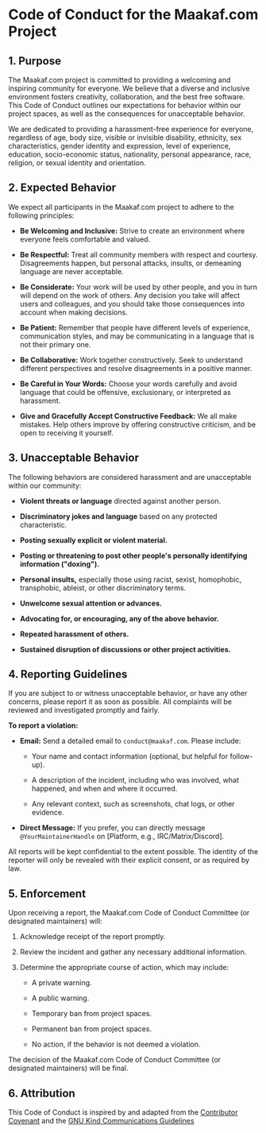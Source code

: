 # Code of Conduct for the Maakaf.com Project

## 1. Purpose

The Maakaf.com project is committed to providing a welcoming and inspiring community for everyone. We believe that a diverse and inclusive environment fosters creativity, collaboration, and the best free software. This Code of Conduct outlines our expectations for behavior within our project spaces, as well as the consequences for unacceptable behavior.

We are dedicated to providing a harassment-free experience for everyone, regardless of age, body size, visible or invisible disability, ethnicity, sex characteristics, gender identity and expression, level of experience, education, socio-economic status, nationality, personal appearance, race, religion, or sexual identity and orientation.

## 2. Expected Behavior

We expect all participants in the Maakaf.com project to adhere to the following principles:

* **Be Welcoming and Inclusive:** Strive to create an environment where everyone feels comfortable and valued.

* **Be Respectful:** Treat all community members with respect and courtesy. Disagreements happen, but personal attacks, insults, or demeaning language are never acceptable.

* **Be Considerate:** Your work will be used by other people, and you in turn will depend on the work of others. Any decision you take will affect users and colleagues, and you should take those consequences into account when making decisions.

* **Be Patient:** Remember that people have different levels of experience, communication styles, and may be communicating in a language that is not their primary one.

* **Be Collaborative:** Work together constructively. Seek to understand different perspectives and resolve disagreements in a positive manner.

* **Be Careful in Your Words:** Choose your words carefully and avoid language that could be offensive, exclusionary, or interpreted as harassment.

* **Give and Gracefully Accept Constructive Feedback:** We all make mistakes. Help others improve by offering constructive criticism, and be open to receiving it yourself.

## 3. Unacceptable Behavior

The following behaviors are considered harassment and are unacceptable within our community:

* **Violent threats or language** directed against another person.

* **Discriminatory jokes and language** based on any protected characteristic.

* **Posting sexually explicit or violent material.**

* **Posting or threatening to post other people's personally identifying information ("doxing").**

* **Personal insults,** especially those using racist, sexist, homophobic, transphobic, ableist, or other discriminatory terms.

* **Unwelcome sexual attention or advances.**

* **Advocating for, or encouraging, any of the above behavior.**

* **Repeated harassment of others.**

* **Sustained disruption of discussions or other project activities.**

## 4. Reporting Guidelines

If you are subject to or witness unacceptable behavior, or have any other concerns, please report it as soon as possible. All complaints will be reviewed and investigated promptly and fairly.

**To report a violation:**

* **Email:** Send a detailed email to `conduct@maakaf.com`. Please include:

    * Your name and contact information (optional, but helpful for follow-up).

    * A description of the incident, including who was involved, what happened, and when and where it occurred.

    * Any relevant context, such as screenshots, chat logs, or other evidence.

* **Direct Message:** If you prefer, you can directly message `@YourMaintainerHandle` on [Platform, e.g., IRC/Matrix/Discord].

All reports will be kept confidential to the extent possible. The identity of the reporter will only be revealed with their explicit consent, or as required by law.

## 5. Enforcement

Upon receiving a report, the Maakaf.com Code of Conduct Committee (or designated maintainers) will:

1.  Acknowledge receipt of the report promptly.

2.  Review the incident and gather any necessary additional information.

3.  Determine the appropriate course of action, which may include:

    * A private warning.

    * A public warning.

    * Temporary ban from project spaces.

    * Permanent ban from project spaces.

    * No action, if the behavior is not deemed a violation.

The decision of the Maakaf.com Code of Conduct Committee (or designated maintainers) will be final.

## 6. Attribution

This Code of Conduct is inspired by and adapted from the [Contributor Covenant](https://www.contributor-covenant.org/version/2/1/code_of_conduct.html) and the [GNU Kind Communications Guidelines](https://www.gnu.org/philosophy/kind-communication.html)
